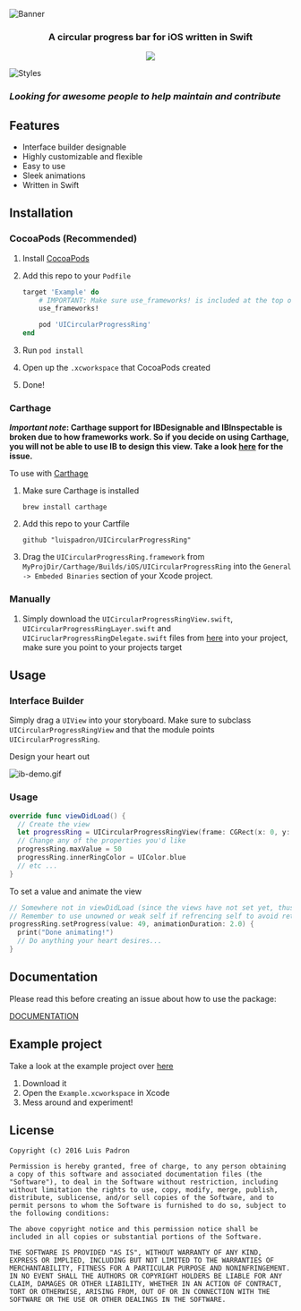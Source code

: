 ![Banner](https://raw.githubusercontent.com/luispadron/UICircularProgressRing/master/.github/banner.png)

<h3 align="center">A circular progress bar for iOS written in Swift</h3>

<p align="center">
<img src="https://raw.githubusercontent.com/luispadron/UICircularProgressRing/master/.github/demo.gif"/>  
</p>

![Styles](https://raw.githubusercontent.com/luispadron/UICircularProgressRing/master/.github/styles-banner.png)

### _Looking for awesome people to help maintain and contribute_

## Features

* Interface builder designable
* Highly customizable and flexible
* Easy to use
* Sleek animations
* Written in Swift

## Installation 

### CocoaPods (Recommended)

1. Install [CocoaPods](https://cocoapods.org)
2. Add this repo to your `Podfile`

	```ruby
	target 'Example' do
		# IMPORTANT: Make sure use_frameworks! is included at the top of the file
		use_frameworks!

		pod 'UICircularProgressRing'
	end
	```
3. Run `pod install`
4. Open up the `.xcworkspace` that CocoaPods created
5. Done!

### Carthage

**_Important note_: Carthage support for IBDesignable and IBInspectable is broken due to how frameworks work.
So if you decide on using Carthage, you will not be able to use IB to design this view.
Take a look [here](https://github.com/Carthage/Carthage/issues/335) for the issue.**

To use with [Carthage](https://github.com/Carthage/Carthage)

1. Make sure Carthage is installed 
	
	`brew install carthage`
2. Add this repo to your Cartfile

	`github "luispadron/UICircularProgressRing"` 
3. Drag the `UICircularProgressRing.framework` from `MyProjDir/Carthage/Builds/iOS/UICircularProgressRing` into the `General -> Embeded Binaries` section of your Xcode project.

### Manually

1. Simply download the `UICircularProgressRingView.swift`, `UICircularProgressRingLayer.swift` and `UICiruclarProgressRingDelegate.swift` files from [here](https://github.com/luispadron/UICircularProgressRing/tree/master/UICircularProgressRing) into your project, make sure you point to your projects target

## Usage

### Interface Builder

Simply drag a `UIView` into your storyboard. Make sure to subclass `UICircularProgressRingView` and that the module points `UICircularProgressRing`. 

Design your heart out

![ib-demo.gif](https://raw.githubusercontent.com/luispadron/UICircularProgressRing/master/.github/ib-demo.gif)

### Usage

```swift
override func viewDidLoad() {
  // Create the view
  let progressRing = UICircularProgressRingView(frame: CGRect(x: 0, y: 0, width: 240, height: 240))
  // Change any of the properties you'd like
  progressRing.maxValue = 50
  progressRing.innerRingColor = UIColor.blue
  // etc ...
}
```

To set a value and animate the view

```swift
// Somewhere not in viewDidLoad (since the views have not set yet, thus cannot be animated)
// Remember to use unowned or weak self if refrencing self to avoid retain cycle
progressRing.setProgress(value: 49, animationDuration: 2.0) {
  print("Done animating!")
  // Do anything your heart desires...
}
```

## Documentation

Please read this before creating an issue about how to use the package:

[DOCUMENTATION](https://htmlpreview.github.io/?https://raw.githubusercontent.com/luispadron/UICircularProgressRing/master/docs/Classes/UICircularProgressRingView.html)

## Example project

Take a look at the example project over [here](Example/)

1. Download it
2. Open the `Example.xcworkspace` in Xcode
3. Mess around and experiment!


## License

```
Copyright (c) 2016 Luis Padron

Permission is hereby granted, free of charge, to any person obtaining a copy of this software and associated documentation files (the "Software"), to deal in the Software without restriction, including without limitation the rights to use, copy, modify, merge, publish, distribute, sublicense, and/or sell copies of the Software, and to permit persons to whom the Software is furnished to do so, subject to the following conditions:

The above copyright notice and this permission notice shall be included in all copies or substantial portions of the Software.

THE SOFTWARE IS PROVIDED "AS IS", WITHOUT WARRANTY OF ANY KIND, EXPRESS OR IMPLIED, INCLUDING BUT NOT LIMITED TO THE WARRANTIES OF MERCHANTABILITY, FITNESS FOR A PARTICULAR PURPOSE AND NONINFRINGEMENT. IN NO EVENT SHALL THE AUTHORS OR COPYRIGHT HOLDERS BE LIABLE FOR ANY CLAIM, DAMAGES OR OTHER LIABILITY, WHETHER IN AN ACTION OF CONTRACT, TORT OR OTHERWISE, ARISING FROM, OUT OF OR IN CONNECTION WITH THE SOFTWARE OR THE USE OR OTHER DEALINGS IN THE SOFTWARE.
```
